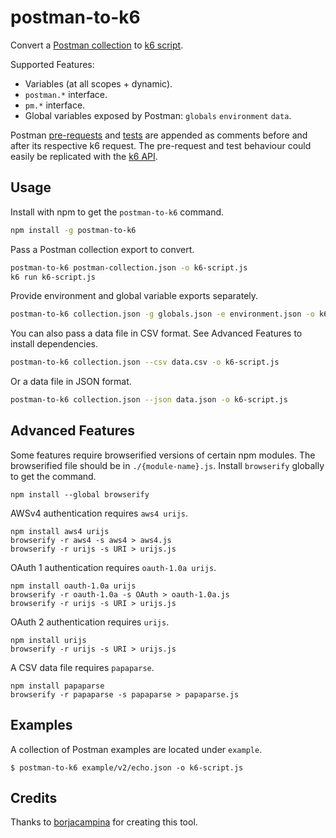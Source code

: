 # postman-to-k6

Convert a [Postman collection](https://www.getpostman.com/docs/collections) to [k6 script](https://docs.k6.io/docs).

Supported Features:

- Variables (at all scopes + dynamic).
- `postman.*` interface.
- `pm.*` interface.
- Global variables exposed by Postman: `globals` `environment` `data`.

Postman [pre-requests](https://www.getpostman.com/docs/pre_request_scripts) and [tests](https://www.getpostman.com/docs/writing_tests) are appended as comments before and after its respective k6 request. The pre-request and test behaviour could easily be replicated with the [k6 API](https://docs.k6.io/docs/k6).

## Usage

Install with npm to get the `postman-to-k6` command.

```bash
npm install -g postman-to-k6
```

Pass a Postman collection export to convert.

```bash
postman-to-k6 postman-collection.json -o k6-script.js
k6 run k6-script.js
```

Provide environment and global variable exports separately.

```bash
postman-to-k6 collection.json -g globals.json -e environment.json -o k6-script.js
```

You can also pass a data file in CSV format. See Advanced Features to install
dependencies.

```bash
postman-to-k6 collection.json --csv data.csv -o k6-script.js
```

Or a data file in JSON format.

```bash
postman-to-k6 collection.json --json data.json -o k6-script.js
```

## Advanced Features

Some features require browserified versions of certain npm modules. The
browserified file should be in `./{module-name}.js`. Install `browserify`
globally to get the command.

```shell
npm install --global browserify
```

AWSv4 authentication requires `aws4 urijs`.

```shell
npm install aws4 urijs
browserify -r aws4 -s aws4 > aws4.js
browserify -r urijs -s URI > urijs.js
```

OAuth 1 authentication requires `oauth-1.0a urijs`.

```shell
npm install oauth-1.0a urijs
browserify -r oauth-1.0a -s OAuth > oauth-1.0a.js
browserify -r urijs -s URI > urijs.js
```

OAuth 2 authentication requires `urijs`.

```shell
npm install urijs
browserify -r urijs -s URI > urijs.js
```

A CSV data file requires `papaparse`.

```shell
npm install papaparse
browserify -r papaparse -s papaparse > papaparse.js
```

## Examples

A collection of Postman examples are located under `example`.

    $ postman-to-k6 example/v2/echo.json -o k6-script.js

## Credits

Thanks to [borjacampina](https://github.com/borjacampina) for creating this tool.
